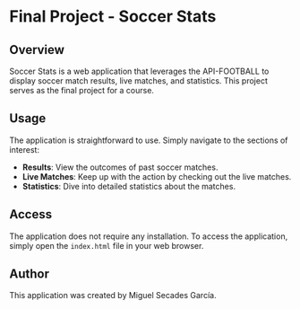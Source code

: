 # Final Project - Soccer Stats

## Overview

Soccer Stats is a web application that leverages the API-FOOTBALL to display soccer match results, live matches, and statistics. This project serves as the final project for a course.

## Usage

The application is straightforward to use. Simply navigate to the sections of interest:

- **Results**: View the outcomes of past soccer matches.
- **Live Matches**: Keep up with the action by checking out the live matches.
- **Statistics**: Dive into detailed statistics about the matches.

## Access

The application does not require any installation. To access the application, simply open the `index.html` file in your web browser.

## Author

This application was created by Miguel Secades García.
